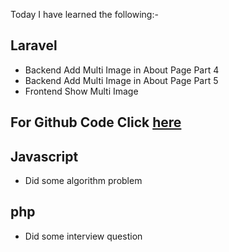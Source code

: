 Today I have learned the following:-

## Laravel
- Backend Add Multi Image in About Page Part 4
- Backend Add Multi Image in About Page Part 5
- Frontend Show Multi Image

## For Github Code Click [here](https://github.com/Vishal-sarkar/Company-Website)

## Javascript
- Did some algorithm problem

## php
- Did some interview question


